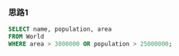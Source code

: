 ### 思路1

```sql
SELECT name, population, area
FROM World
WHERE area > 3000000 OR population > 25000000;
```
